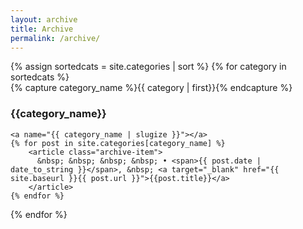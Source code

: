 ```yaml
---
layout: archive
title: Archive
permalink: /archive/
---
```


<div id="archives">
{% assign sortedcats = site.categories | sort %}
{% for category in sortedcats %}
  <div class="archive-group">
    {% capture category_name %}{{ category | first}}{% endcapture %}
    <h3 class="category-head"><i class="fa fa-tag"></i> {{category_name}}</h3>
    <!-- <h3 class="category-head"></h3> -->

    <a name="{{ category_name | slugize }}"></a>
    {% for post in site.categories[category_name] %}
	    <article class="archive-item">
	      &nbsp; &nbsp; &nbsp; &nbsp; • <span>{{ post.date | date_to_string }}</span>, &nbsp; <a target="_blank" href="{{ site.baseurl }}{{ post.url }}">{{post.title}}</a>
	    </article>
    {% endfor %}
  </div>
{% endfor %}
</div>